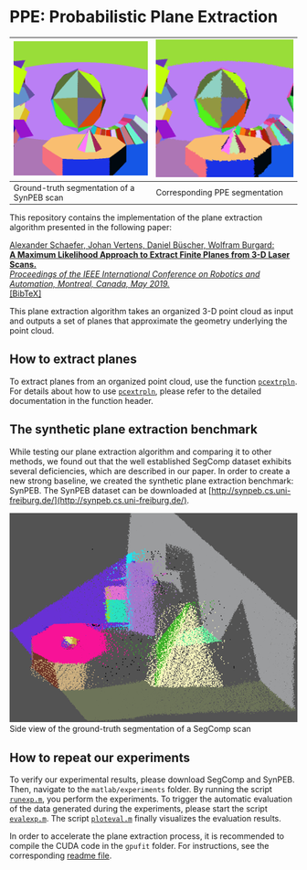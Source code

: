# PPE: Probabilistic Plane Extraction

![Ground-truth segmentation of a SynPEB scan](./images/gt_segmentation.png) | ![Corresponding PPE segmentation](./images/ppe_segmentation.png)
--|--
Ground-truth segmentation of a SynPEB scan | Corresponding PPE segmentation

This repository contains the implementation of the plane extraction algorithm presented in the following paper:

[Alexander Schaefer, Johan Vertens, Daniel Büscher, Wolfram Burgard:</br>
**A Maximum Likelihood Approach to Extract Finite Planes from 3-D Laser Scans.**</br>
*Proceedings of the IEEE International Conference on Robotics and Automation, Montreal, Canada, May 2019.*](http://ais.informatik.uni-freiburg.de/publications/papers/schaefer19icra.pdf)</br>
[[BibTeX]](http://www2.informatik.uni-freiburg.de/~aschaef/bib/schaefer19icra.bib)

This plane extraction algorithm takes an organized 3-D point cloud as input and outputs a set of planes that approximate the geometry underlying the point cloud.

## How to extract planes

To extract planes from an organized point cloud, use the function [`pcextrpln`](./matlab/pcextrpln.m).
For details about how to use [`pcextrpln`](./matlab/pcextrpln.m), please refer to the detailed documentation in the function header.

## The synthetic plane extraction benchmark

While testing our plane extraction algorithm and comparing it to other methods, we found out that the well established SegComp dataset exhibits several deficiencies, which are described in our paper.
In order to create a new strong baseline, we created the synthetic plane extraction benchmark: SynPEB.
The SynPEB dataset can be downloaded at [http://synpeb.cs.uni-freiburg.de/](http://synpeb.cs.uni-freiburg.de/).

![Side view of the ground-truth segmentation of a SegComp scan](./images/segcomp_gt.png)</br>
Side view of the ground-truth segmentation of a SegComp scan

## How to repeat our experiments

To verify our experimental results, please download SegComp and SynPEB.
Then, navigate to the `matlab/experiments` folder.
By running the script [`runexp.m`](./matlab/experiments/runexp.m), you perform the experiments.
To trigger the automatic evaluation of the data generated during the experiments, please start the script [`evalexp.m`](./matlab/experiments/evalexp.m).
The script [`ploteval.m`](./matlab/experiments/ploteval.m) finally visualizes the evaluation results.

In order to accelerate the plane extraction process, it is recommended to compile the CUDA code in the `gpufit` folder.
For instructions, see the corresponding [readme file](./gpufit/readme.md).
